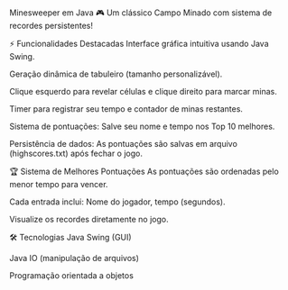 Minesweeper em Java 🎮
Um clássico Campo Minado com sistema de recordes persistentes!

⚡ Funcionalidades Destacadas
Interface gráfica intuitiva usando Java Swing.

Geração dinâmica de tabuleiro (tamanho personalizável).

Clique esquerdo para revelar células e clique direito para marcar minas.

Timer para registrar seu tempo e contador de minas restantes.

Sistema de pontuações: Salve seu nome e tempo nos Top 10 melhores.

Persistência de dados: As pontuações são salvas em arquivo (highscores.txt) após fechar o jogo.

🏆 Sistema de Melhores Pontuações
As pontuações são ordenadas pelo menor tempo para vencer.

Cada entrada inclui: Nome do jogador, tempo (segundos).

Visualize os recordes diretamente no jogo.

🛠️ Tecnologias
Java Swing (GUI)

Java IO (manipulação de arquivos)

Programação orientada a objetos
